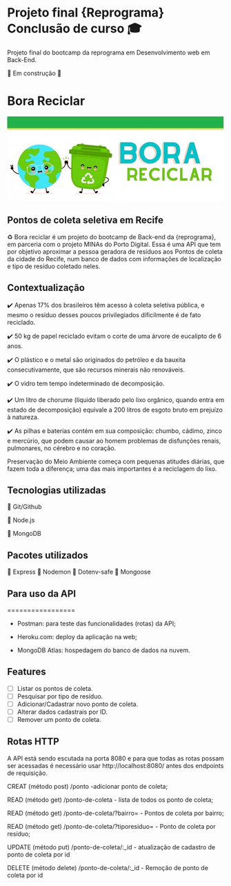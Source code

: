 # Projeto final {Reprograma} Conclusão de curso 🎓

Projeto final do bootcamp da reprograma em Desenvolvimento web em Back-End.

🚧 Em construção 🚧


# Bora Reciclar

![eco](https://github.com/Keitysandrade/reprograma-projeto-final/blob/main/eco.jpg)

## Pontos de coleta seletiva em Recife 
♻️ Bora reciclar é um projeto do bootcamp de Back-end da {reprograma}, em parceria com o projeto MINAs do Porto Digital. 
Essa é uma API que tem por objetivo aproximar a pessoa geradora de resíduos aos Pontos de coleta da cidade do Recife, num banco de dados com informações de localização e tipo de resíduo coletado neles.

## Contextualização

✔️ Apenas 17% dos brasileiros têm acesso à coleta seletiva pública, e mesmo o resíduo desses poucos privilegiados dificilmente é de fato reciclado. 

✔️ 50 kg de papel reciclado evitam o corte de uma árvore de eucalipto de 6 anos.

✔️ O plástico e o metal são originados do petróleo e da bauxita consecutivamente, que são recursos minerais não renováveis.

✔️ O vidro tem tempo indeterminado de decomposição.

✔️ Um litro de chorume (líquido liberado pelo lixo orgânico, quando entra em estado de decomposição) equivale a 200 litros de esgoto bruto em prejuízo à natureza.

✔️ As pilhas e baterias contém em sua composição: chumbo, cádimo, zinco e mercúrio, que podem causar ao homem problemas de disfunções renais, pulmonares, no cérebro e no coração.

Preservação do Meio Ambiente começa com pequenas atitudes diárias, que fazem toda a diferença; uma das mais importantes é a reciclagem do lixo.

## Tecnologias utilizadas

🔧 Git/Github

🔧 Node.js

🔧 MongoDB

## Pacotes utilizados

🔧 Express
🔧 Nodemon
🔧 Dotenv-safe
🔧 Mongoose

## Para uso da API
=================
<!--ts-->

* Postman: para teste das funcionalidades (rotas) da API;

* Heroku.com: deploy da aplicação na web;

* MongoDB Atlas: hospedagem do banco de dados na nuvem.


## Features
- [ ] Listar os pontos de coleta.
- [ ] Pesquisar por tipo de resíduo.
- [ ] Adicionar/Cadastrar novo ponto de coleta.
- [ ] Alterar dados cadastrais por ID.
- [ ] Remover um ponto de coleta.

## Rotas HTTP
A API está sendo escutada na porta 8080 e para que todas as rotas possam ser acessadas é necessário usar http://localhost:8080/ antes dos endpoints de requisição.

CREAT (método post) /ponto  -adicionar ponto de coleta;

READ (método get) /ponto-de-coleta - lista de todos os ponto de coleta;

READ (método get) /ponto-de-coleta/?bairro=<nome-do-bairro> - Pontos de coleta por bairro;

READ (método get) /ponto-de-coleta/?tiporesiduo=<nome-do-residuo> - Ponto de coleta por resíduo;

UPDATE (método put) /ponto-de-coleta/:_id - atualização de cadastro de ponto de coleta por id

DELETE (método delete) /ponto-de-coleta/:_id - Remoção de ponto de coleta por id
